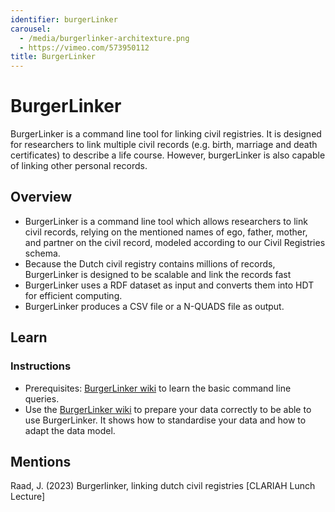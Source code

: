 ```yaml
---
identifier: burgerLinker
carousel:
  - /media/burgerlinker-architexture.png
  - https://vimeo.com/573950112
title: BurgerLinker
---
```


# BurgerLinker

BurgerLinker is a command line tool for linking civil registries. It is designed for researchers to link multiple civil records (e.g. birth, marriage and death certificates) to describe a life course. However, burgerLinker is also capable of linking other personal records.
## Overview

* BurgerLinker is a command line tool which allows researchers to link civil records, relying on the mentioned names of ego, father, mother, and partner on the civil record, modeled according to our Civil Registries schema.
* Because the Dutch civil registry contains millions of records, BurgerLinker is designed to be scalable and link the records fast
* BurgerLinker uses a RDF dataset as input and converts them into HDT for efficient computing.
* BurgerLinker produces a CSV file or a N-QUADS file as output.

## Learn

### Instructions
* Prerequisites: [BurgerLinker wiki](https://github.com/CLARIAH/burgerLinker/wiki) to learn the basic command line queries. 
* Use the [BurgerLinker wiki](https://github.com/CLARIAH/burgerLinker/wiki) to prepare your data correctly to be able to use BurgerLinker. It shows how to standardise your data and how to adapt the data model.

## Mentions
Raad, J. (2023) Burgerlinker, linking dutch civil registries [CLARIAH Lunch Lecture]